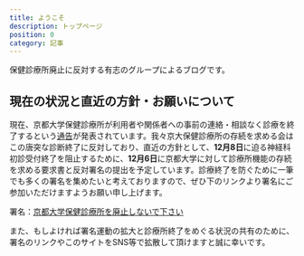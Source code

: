 ```yaml
---
title: ようこそ
description: トップページ
position: 0
category: 記事
---
```


保健診療所廃止に反対する有志のグループによるブログです。

## 現在の状況と直近の方針・お願いについて

現在、京都大学保健診療所が利用者や関係者への事前の連絡・相談なく診療を終了するという[通告](http://www.hoken.kyoto-u.ac.jp/blog/2021/12/01/about-clinic-close/)が発表されています。我々京大保健診療所の存続を求める会はこの唐突な診断終了に反対しており、直近の方針として、**12月8日**に迫る神経科初診受付終了を阻止するために、**12月6日**に京都大学に対して診療所機能の存続を求める要求書と反対署名の提出を予定しています。診療終了を防ぐために一筆でも多くの署名を集めたいと考えておりますので、ぜひ下のリンクより署名にご参加いただけますようお願い申し上げます。

署名：[京都大学保健診療所を廃止しないで下さい](https://www.change.org/p/%E4%BA%AC%E9%83%BD%E5%A4%A7%E5%AD%A6-%E4%BA%AC%E9%83%BD%E5%A4%A7%E5%AD%A6%E4%BF%9D%E5%81%A5%E8%A8%BA%E7%99%82%E6%89%80%E3%82%92%E5%BB%83%E6%AD%A2%E3%81%97%E3%81%AA%E3%81%84%E3%81%A7%E4%B8%8B%E3%81%95%E3%81%84?original_footer_petition_id=&grid_position=&pt=)


また、もしよければ署名運動の拡大と診療所終了をめぐる状況の共有のために、署名のリンクやこのサイトをSNS等で拡散して頂けますと誠に幸いです。